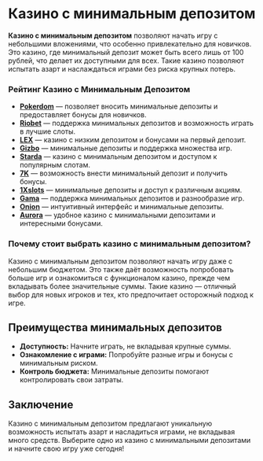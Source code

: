 # Казино с минимальным депозитом

**Казино с минимальным депозитом** позволяют начать игру с небольшими вложениями, что особенно привлекательно для новичков. Это казино, где минимальный депозит может быть всего лишь от 100 рублей, что делает их доступными для всех. Такие казино позволяют испытать азарт и наслаждаться играми без риска крупных потерь.

### Рейтинг Казино с Минимальным Депозитом

- **[Pokerdom](https://brandplay.link/4k77v2yx)** — позволяет вносить минимальные депозиты и предоставляет бонусы для новичков.
- **[Riobet](https://brandplay.link/7xBLTPyj)** — поддержка минимальных депозитов и возможность играть в лучшие слоты.
- **[LEX](https://brandplay.link/zW4hdDFV)** — казино с низким депозитом и бонусами на первый депозит.
- **[Gizbo](https://brandplay.link/bprXw4YV)** — минимальные депозиты и поддержка множества игр.
- **[Starda](https://brandplay.link/fB7xwRFL)** — казино с минимальным депозитом и доступом к популярным слотам.
- **[7K](https://brandplay.link/BvQyFShp)** — возможность внести минимальный депозит и получить бонусы.
- **[1Xslots](https://brandplay.link/hSB1khtr)** — минимальные депозиты и доступ к различным акциям.
- **[Gama](https://brandplay.link/j6NMKsDz)** — поддержка минимальных депозитов и разнообразие игр.
- **[Onion](https://brandplay.link/zBGRVpQ9)** — интуитивный интерфейс и минимальные депозиты.
- **[Aurora](https://10trafic-stat2.com/click/668546556bcc6313411604bd/6766/13032/subaccount)** — удобное казино с минимальными депозитами и интересными бонусами.

### Почему стоит выбрать казино с минимальным депозитом?

Казино с минимальным депозитом позволяют начать игру даже с небольшим бюджетом. Это также даёт возможность попробовать больше игр и ознакомиться с функционалом казино, прежде чем вкладывать более значительные суммы. Такие казино — отличный выбор для новых игроков и тех, кто предпочитает осторожный подход к игре.

## Преимущества минимальных депозитов

- **Доступность:** Начните играть, не вкладывая крупные суммы.
- **Ознакомление с играми:** Попробуйте разные игры и бонусы с минимальным риском.
- **Контроль бюджета:** Минимальные депозиты помогают контролировать свои затраты.

## Заключение

Казино с минимальным депозитом предлагают уникальную возможность испытать азарт и насладиться играми, не вкладывая много средств. Выберите одно из казино с минимальными депозитами и начните свою игру уже сегодня!

